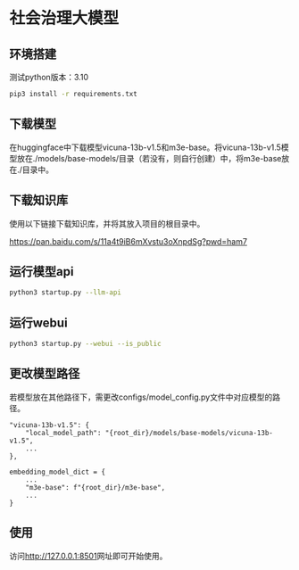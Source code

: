 # 社会治理大模型
## 环境搭建
测试python版本：3.10
```bash
pip3 install -r requirements.txt
```
## 下载模型
在huggingface中下载模型vicuna-13b-v1.5和m3e-base。将vicuna-13b-v1.5模型放在./models/base-models/目录（若没有，则自行创建）中，将m3e-base放在./目录中。
## 下载知识库
使用以下链接下载知识库，并将其放入项目的根目录中。

<https://pan.baidu.com/s/11a4t9iB6mXvstu3oXnpdSg?pwd=ham7>

## 运行模型api
```bash
python3 startup.py --llm-api
```
## 运行webui
```bash
python3 startup.py --webui --is_public
```
## 更改模型路径
若模型放在其他路径下，需更改configs/model_config.py文件中对应模型的路径。
```Python3
"vicuna-13b-v1.5": {
    "local_model_path": "{root_dir}/models/base-models/vicuna-13b-v1.5",
    ...
},
```

```Python3
embedding_model_dict = {
    ...
    "m3e-base": f"{root_dir}/m3e-base",
    ...
}
```

## 使用
访问<http://127.0.0.1:8501>网址即可开始使用。
